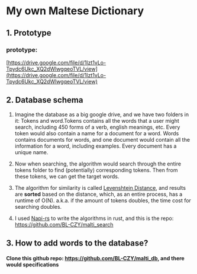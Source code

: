 # My own Maltese Dictionary

## 1. Prototype

### prototype:

[https://drive.google.com/file/d/1lzt1vLo-Tpydc6Ukc_XQ2dWlwgqeoTVL/view](https://drive.google.com/file/d/1lzt1vLo-Tpydc6Ukc_XQ2dWlwgqeoTVL/view)

## 2. Database schema

1. Imagine the database as a big google drive, and we have two folders in it: Tokens and word.Tokens contains all the words that a user might search, including 450 forms of a verb, english meanings, etc. Every token would also contain a name for a document for a word.
Words contains documents for words, and one document would contain all the information for a word, including examples. Every document has a unique name.

2. Now when searching, the algorithm would search through the entire tokens folder to find (potentially) corresponding tokens. Then from these tokens, we can get the target words.

3. The algorithm for similarity is called [Levenshtein Distance](https://en.wikipedia.org/wiki/Levenshtein_distance), and results are **sorted** based on the distance, which, as an entire process, has a runtime of O(N). a.k.a. if the amount of tokens doubles, the time cost for searching doubles.

4. I used [Napi-rs](https://napi.rs/) to write the algorithms in rust, and this is the repo: <br />
https://github.com/BL-CZY/malti_search

## 3. How to add words to the database?

#### Clone this github repo: https://github.com/BL-CZY/malti_db, and there would specifications
